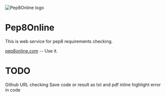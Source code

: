 ![Pep8Online logo](https://raw.githubusercontent.com/johnroper100/pep8online/master/static/img/logo.png)

Pep8Online
==========

This is web service for pep8 requirements checking.

[pep8online.com](http://pep8online.com) -- Use it.

TODO
=============
Github URL checking
Save code or result as txt and pdf
inline highlight error in code